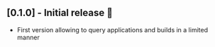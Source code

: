 ## [0.1.0] - Initial release 🎉

* First version allowing to query applications and builds in a limited manner
